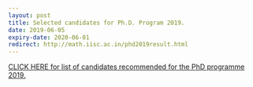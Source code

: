 ```yaml
---
layout: post
title: Selected candidates for Ph.D. Program 2019.
date: 2019-06-05
expiry-date: 2020-06-01
redirect: http://math.iisc.ac.in/phd2019result.html
---
```


[CLICK HERE for list of candidates recommended for the PhD programme 2019.](http://math.iisc.ac.in/phd2019result.html)
